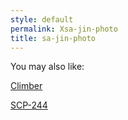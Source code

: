 ```yaml
---
style: default
permalink: Xsa-jin-photo
title: sa-jin-photo
---
```

You may also like:

[Climber](http://scp-wiki.net/climber)

[SCP-244](http://scp-wiki.net/scp-244)
